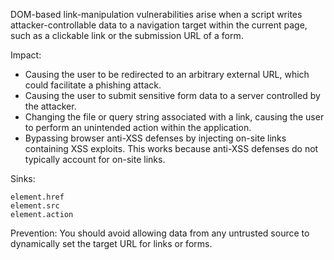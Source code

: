 DOM-based link-manipulation vulnerabilities arise when a script writes attacker-controllable data to a navigation target within the current page, such as a clickable link or the submission URL of a form.

Impact:
- Causing the user to be redirected to an arbitrary external URL, which could facilitate a phishing attack.
- Causing the user to submit sensitive form data to a server controlled by the attacker.
- Changing the file or query string associated with a link, causing the user to perform an unintended action within the application.
- Bypassing browser anti-XSS defenses by injecting on-site links containing XSS exploits. This works because anti-XSS defenses do not typically account for on-site links.

Sinks:
```
element.href
element.src
element.action
```

Prevention:
You should avoid allowing data from any untrusted source to dynamically set the target URL for links or forms.